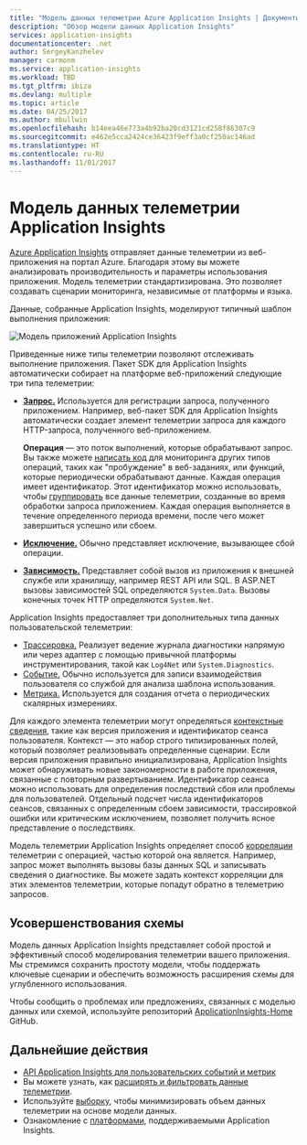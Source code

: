 ```yaml
---
title: "Модель данных телеметрии Azure Application Insights | Документы Майкрософт"
description: "Обзор модели данных Application Insights"
services: application-insights
documentationcenter: .net
author: SergeyKanzhelev
manager: carmonm
ms.service: application-insights
ms.workload: TBD
ms.tgt_pltfrm: ibiza
ms.devlang: multiple
ms.topic: article
ms.date: 04/25/2017
ms.author: mbullwin
ms.openlocfilehash: b14eea46e773a4b92ba20cd3121cd258f86307c9
ms.sourcegitcommit: e462e5cca2424ce36423f9eff3a0cf250ac146ad
ms.translationtype: HT
ms.contentlocale: ru-RU
ms.lasthandoff: 11/01/2017
---
```

# <a name="application-insights-telemetry-data-model"></a>Модель данных телеметрии Application Insights

[Azure Application Insights](app-insights-overview.md) отправляет данные телеметрии из веб-приложения на портал Azure. Благодаря этому вы можете анализировать производительность и параметры использования приложения. Модель телеметрии стандартизирована. Это позволяет создавать сценарии мониторинга, независимые от платформы и языка. 

Данные, собранные Application Insights, моделируют типичный шаблон выполнения приложения:

![Модель приложений Application Insights](./media/application-insights-data-model/application-insights-data-model.png)

Приведенные ниже типы телеметрии позволяют отслеживать выполнение приложения. Пакет SDK для Application Insights автоматически собирает на платформе веб-приложений следующие три типа телеметрии:

* [**Запрос.**](application-insights-data-model-request-telemetry.md) Используется для регистрации запроса, полученного приложением. Например, веб-пакет SDK для Application Insights автоматически создает элемент телеметрии запроса для каждого HTTP-запроса, полученного веб-приложением. 

    **Операция** — это поток выполнений, которые обрабатывают запрос. Вы также можете [написать код](app-insights-api-custom-events-metrics.md#trackrequest) для мониторинга других типов операций, таких как "пробуждение" в веб-заданиях, или функций, которые периодически обрабатывают данные.  Каждая операция имеет идентификатор. Этот идентификатор можно использовать, чтобы [группировать](application-insights-correlation.md) все данные телеметрии, созданные во время обработки запроса приложением. Каждая операция выполняется в течение определенного периода времени, после чего может завершиться успешно или сбоем.
* [**Исключение.**](application-insights-data-model-exception-telemetry.md) Обычно представляет исключение, вызывающее сбой операции.
* [**Зависимость.**](application-insights-data-model-dependency-telemetry.md) Представляет собой вызов из приложения к внешней службе или хранилищу, например REST API или SQL. В ASP.NET вызовы зависимостей SQL определяются `System.Data`. Вызовы конечных точек HTTP определяются `System.Net`. 

Application Insights предоставляет три дополнительных типа данных пользовательской телеметрии:

* [Трассировка.](application-insights-data-model-trace-telemetry.md) Реализует ведение журнала диагностики напрямую или через адаптер с помощью привычной платформы инструментирования, такой как `Log4Net` или `System.Diagnostics`.
* [Событие.](application-insights-data-model-event-telemetry.md) Обычно используется для записи взаимодействия пользователя со службой для анализа шаблона использования.
* [Метрика.](application-insights-data-model-metric-telemetry.md) Используется для создания отчета о периодических скалярных измерениях.

Для каждого элемента телеметрии могут определяться [контекстные сведения](application-insights-data-model-context.md), такие как версия приложения и идентификатор сеанса пользователя. Контекст — это набор строго типизированных полей, который позволяет реализовывать определенные сценарии. Если версия приложения правильно инициализирована, Application Insights может обнаруживать новые закономерности в работе приложения, связанные с повторным развертыванием. Идентификатор сеанса можно использовать для определения последствий сбоя или проблемы для пользователей. Отдельный подсчет числа идентификаторов сеансов, связанных с определенным сбоем зависимости, трассировкой ошибки или критическим исключением, позволяет получить ясное представление о последствиях.

Модель телеметрии Application Insights определяет способ [корреляции](application-insights-correlation.md) телеметрии с операцией, частью которой она является. Например, запрос может выполнять вызовы базы данных SQL и записывать сведения о диагностике. Вы можете задать контекст корреляции для этих элементов телеметрии, которые попадут обратно в телеметрию запросов.

## <a name="schema-improvements"></a>Усовершенствования схемы

Модель данных Application Insights представляет собой простой и эффективный способ моделирования телеметрии вашего приложения. Мы стремимся сохранить простоту модели, чтобы поддержать ключевые сценарии и обеспечить возможность расширения схемы для углубленного использования.

Чтобы сообщить о проблемах или предложениях, связанных с моделью данных или схемой, используйте репозиторий [ApplicationInsights-Home](https://github.com/Microsoft/ApplicationInsights-Home/labels/schema) GitHub.

## <a name="next-steps"></a>Дальнейшие действия

- [API Application Insights для пользовательских событий и метрик](app-insights-api-custom-events-metrics.md)
- Вы можете узнать, как [расширять и фильтровать данные телеметрии](app-insights-api-filtering-sampling.md).
- Используйте [выборку](app-insights-sampling.md), чтобы минимизировать объем данных телеметрии на основе модели данных.
- Ознакомление с [платформами](app-insights-platforms.md), поддерживаемыми Application Insights.
